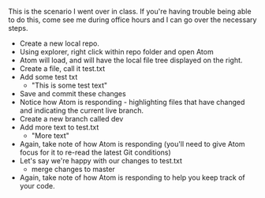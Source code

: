 This is the scenario I went over in class. If you're having trouble being able to do this, come see me during office hours and I can go over the necessary steps.

* Create a new local repo.
* Using explorer, right click within repo folder and open Atom
* Atom will load, and will have the local file tree displayed on the right.
* Create a file, call it test.txt
* Add some test txt
    * "This is some test text"
* Save and commit these changes
* Notice how Atom is responding - highlighting files that have changed and indicating the current live branch.
* Create a new branch called dev
* Add more text to test.txt
    * "More text"
* Again, take note of how Atom is responding (you'll need to give Atom focus for it to re-read the latest Git conditions)
* Let's say we're happy with our changes to test.txt
    * merge changes to master
* Again, take note of how Atom is responding to help you keep track of your code.
